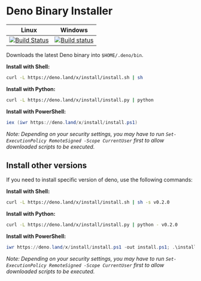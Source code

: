 # Deno Binary Installer

| **Linux** | **Windows** |
|:---------------:|:-----------:|
| [![Build Status](https://travis-ci.com/denoland/deno_install.svg?branch=master)](https://travis-ci.com/denoland/deno_install) | [![Build status](https://ci.appveyor.com/api/projects/status/gtekeaf7r60xa896?branch=master&svg=true)](https://ci.appveyor.com/project/deno/deno-install) |

Downloads the latest Deno binary into `$HOME/.deno/bin`.

**Install with Shell:**

```sh
curl -L https://deno.land/x/install/install.sh | sh
```

**Install with Python:**

```sh
curl -L https://deno.land/x/install/install.py | python
```

**Install with PowerShell:**

```powershell
iex (iwr https://deno.land/x/install/install.ps1)
```

_Note: Depending on your security settings, you may have to run `Set-ExecutionPolicy RemoteSigned -Scope CurrentUser` first to allow downloaded scripts to be executed._

## Install other versions

If you need to install specific version of deno, use the following commands:

**Install with Shell:**

```sh
curl -L https://deno.land/x/install/install.sh | sh -s v0.2.0
```

**Install with Python:**

```sh
curl -L https://deno.land/x/install/install.py | python - v0.2.0
```

**Install with PowerShell:**

```powershell
iwr https://deno.land/x/install/install.ps1 -out install.ps1; .\install.ps1 v0.2.0
```

_Note: Depending on your security settings, you may have to run `Set-ExecutionPolicy RemoteSigned -Scope CurrentUser` first to allow downloaded scripts to be executed._
